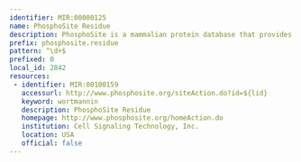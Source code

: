 ```yaml
---
identifier: MIR:00000125
name: PhosphoSite Residue
description: PhosphoSite is a mammalian protein database that provides information about in vivo phosphorylation sites. This datatype refers to residue-level information, providing a information about a single modification position in a specific protein sequence.
prefix: phosphosite.residue
pattern: ^\d+$
prefixed: 0
local_id: 2842
resources:
 - identifier: MIR:00100159
   accessurl: http://www.phosphosite.org/siteAction.do?id=${lid}
   keyword: wortmannin
   description: PhosphoSite Residue
   homepage: http://www.phosphosite.org/homeAction.do
   institution: Cell Signaling Technology, Inc.
   location: USA
   official: false
---
```

